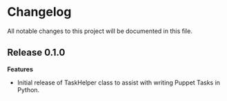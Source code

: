 # Changelog

All notable changes to this project will be documented in this file.

## Release 0.1.0

**Features**
- Initial release of TaskHelper class to assist with writing Puppet Tasks in Python.
